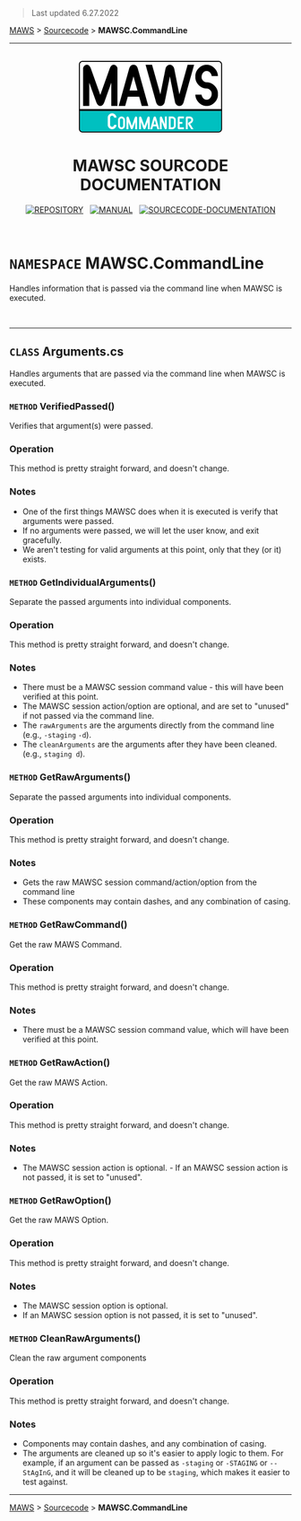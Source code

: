 ﻿> Last updated 6.27.2022

[MAWS](https://github.com/spectrum-health-systems/MAWSC) &gt; [Sourcecode](../Sourcecode/MAWSC-Sourcecode.md) &gt;  **MAWSC.CommandLine**

***

<br>

<div align="center">

  <img src="../../.github//Logos/maws-logo-commander-512x256.png" alt="MAWSC logo" width="256">
  <h1> 
    MAWSC SOURCODE DOCUMENTATION
  </h1>

  [![REPOSITORY](https://img.shields.io/badge/REPOSITORY-550055?style=for-the-badge)](https://github.com/spectrum-health-systems/MAWSC)&nbsp;&nbsp;&nbsp;[![MANUAL](https://img.shields.io/badge/MANUAL-550055?style=for-the-badge)](../Manual/MAWSC-Manual.md)&nbsp;&nbsp;&nbsp;[![SOURCECODE-DOCUMENTATION](https://img.shields.io/badge/SOURCECODE%20DOCUMENTATION-8e008e?style=for-the-badge)](MAWSC-Sourcecode.md)

</div>

<br>

# `NAMESPACE` MAWSC.CommandLine
Handles information that is passed via the command line when MAWSC is executed.

<br>

***

## `CLASS` Arguments.cs
Handles arguments that are passed via the command line when MAWSC is executed.

### `METHOD` VerifiedPassed()
Verifies that argument(s) were passed.

### Operation
This method is pretty straight forward, and doesn't change.

### Notes
* One of the first things MAWSC does when it is executed is verify that arguments were passed.
* If no arguments were passed, we will let the user know, and exit gracefully.
* We aren't testing for valid arguments at this point, only that they (or it) exists.

### `METHOD` GetIndividualArguments()
Separate the passed arguments into individual components.

### Operation
This method is pretty straight forward, and doesn't change.

### Notes
* There must be a MAWSC session command value - this will have been verified at this point.
* The MAWSC session action/option are optional, and are set to "unused" if not passed via the command line.
* The `rawArguments` are the arguments directly from the command line (e.g., `-staging` `-d`).
* The `cleanArguments` are the arguments after they have been cleaned. (e.g., `staging d`).

### `METHOD` GetRawArguments()
Separate the passed arguments into individual components.

### Operation
This method is pretty straight forward, and doesn't change.

### Notes
* Gets the raw MAWSC session command/action/option from the command line
* These components may contain dashes, and any combination of casing.

### `METHOD` GetRawCommand()
Get the raw MAWS Command.

### Operation
This method is pretty straight forward, and doesn't change.

### Notes
* There must be a MAWSC session command value, which will have been verified at this point.

### `METHOD` GetRawAction()
Get the raw MAWS Action.

### Operation
This method is pretty straight forward, and doesn't change.

### Notes
* The MAWSC session action is optional.
*-* If an MAWSC session action is not passed, it is set to "unused".

### `METHOD` GetRawOption()
Get the raw MAWS Option.

### Operation
This method is pretty straight forward, and doesn't change.

### Notes
* The MAWSC session option is optional.
* If an MAWSC session option is not passed, it is set to "unused".

### `METHOD` CleanRawArguments()
Clean the raw argument components

### Operation
This method is pretty straight forward, and doesn't change.

### Notes
* Components may contain dashes, and any combination of casing.
* The arguments are cleaned up so it's easier to apply logic to them. For example, if an argument can be passed as `-staging` or `-STAGING` or `--StAgInG`, and it will be cleaned up to be `staging`, which makes it easier to test against.

***

[MAWS](https://github.com/spectrum-health-systems/MAWSC) &gt; [Sourcecode](../Sourcecode/MAWSC-Sourcecode.md) &gt;  **MAWSC.CommandLine**